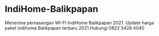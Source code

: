 # IndiHome-Balikpapan
Menerima pemasangan WI-FI IndiHome Balikpapan 2021. Update harga paket indihome Balikpapan terbaru 2021.Hubungi 0822 5428 4040

